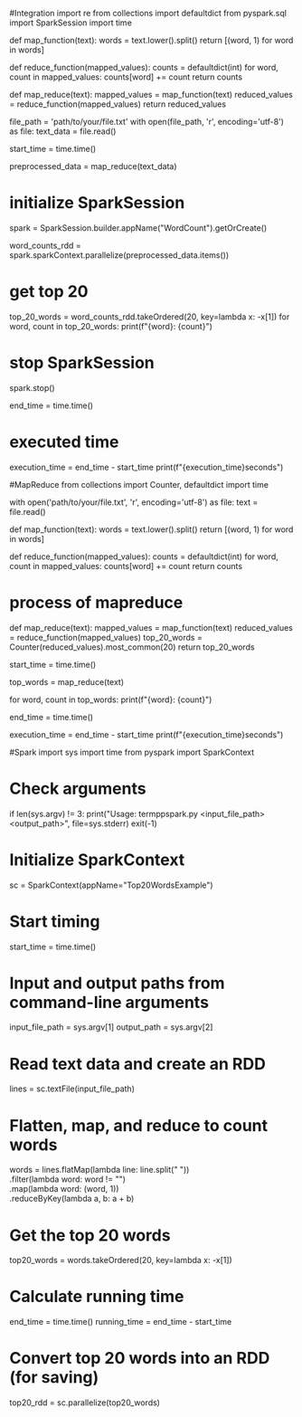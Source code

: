 #Integration
import re
from collections import defaultdict
from pyspark.sql import SparkSession
import time


def map_function(text):
    words = text.lower().split()
    return [(word, 1) for word in words]

def reduce_function(mapped_values):
    counts = defaultdict(int)
    for word, count in mapped_values:
        counts[word] += count
    return counts

def map_reduce(text):
    mapped_values = map_function(text)
    reduced_values = reduce_function(mapped_values)
    return reduced_values


file_path = 'path/to/your/file.txt'
with open(file_path, 'r', encoding='utf-8') as file:
    text_data = file.read()


start_time = time.time()

preprocessed_data = map_reduce(text_data)


# initialize SparkSession

spark = SparkSession.builder.appName("WordCount").getOrCreate()

word_counts_rdd = spark.sparkContext.parallelize(preprocessed_data.items())

# get top 20
top_20_words = word_counts_rdd.takeOrdered(20, key=lambda x: -x[1])
for word, count in top_20_words:
    print(f"{word}: {count}")

# stop SparkSession
spark.stop()

end_time = time.time()

# executed time
execution_time = end_time - start_time
print(f"{execution_time}seconds")

#MapReduce
from collections import Counter, defaultdict
import time


with open('path/to/your/file.txt', 'r', encoding='utf-8') as file:
    text = file.read()


def map_function(text):
    words = text.lower().split()
    return [(word, 1) for word in words]

def reduce_function(mapped_values):
    counts = defaultdict(int)
    for word, count in mapped_values:
        counts[word] += count
    return counts

# process of mapreduce
def map_reduce(text):
    mapped_values = map_function(text)
    reduced_values = reduce_function(mapped_values)
    top_20_words = Counter(reduced_values).most_common(20)
    return top_20_words


start_time = time.time()

top_words = map_reduce(text)

for word, count in top_words:
    print(f"{word}: {count}")

end_time = time.time()

execution_time = end_time - start_time
print(f"{execution_time}seconds")

#Spark
import sys
import time
from pyspark import SparkContext

# Check arguments
if len(sys.argv) != 3:
    print("Usage: termppspark.py <input_file_path> <output_path>", file=sys.stderr)
    exit(-1)

# Initialize SparkContext
sc = SparkContext(appName="Top20WordsExample")

# Start timing
start_time = time.time()

# Input and output paths from command-line arguments
input_file_path = sys.argv[1] 
output_path = sys.argv[2]      

# Read text data and create an RDD
lines = sc.textFile(input_file_path)

# Flatten, map, and reduce to count words
words = lines.flatMap(lambda line: line.split(" ")) \
             .filter(lambda word: word != "") \
             .map(lambda word: (word, 1)) \
             .reduceByKey(lambda a, b: a + b)

# Get the top 20 words
top20_words = words.takeOrdered(20, key=lambda x: -x[1])

# Calculate running time
end_time = time.time()
running_time = end_time - start_time

# Convert top 20 words into an RDD (for saving)
top20_rdd = sc.parallelize(top20_words)
